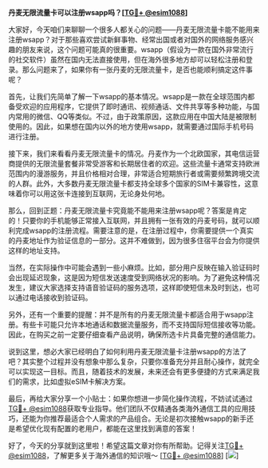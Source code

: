**丹麦无限流量卡可以注册wsapp吗？[[TG💪+ @esim1088](https://t.me/s/esim1088)]**

大家好，今天咱们来聊聊一个很多人都关心的问题——丹麦无限流量卡能不能用来注册wsapp？对于那些喜欢尝试新鲜事物、经常出国或者对国外的网络服务感兴趣的朋友来说，这个问题可能真的很重要。wsapp（假设为一款在国外非常流行的社交软件）虽然在国内无法直接使用，但在海外很多地方却可以轻松注册和登录。那么问题来了，如果你有一张丹麦的无限流量卡，是否也能顺利搞定这件事呢？

首先，让我们先简单了解一下wsapp的基本情况。wsapp是一款在全球范围内都备受欢迎的应用程序，它提供了即时通讯、视频通话、文件共享等多种功能，与国内常用的微信、QQ等类似。不过，由于政策原因，这款应用在中国大陆是被限制使用的。因此，如果想在国内以外的地方使用wsapp，就需要通过国际手机号码进行注册。

接下来，我们来看看丹麦无限流量卡的情况。丹麦作为一个北欧国家，其电信运营商提供的无限流量套餐非常受游客和长期居住者的欢迎。这些流量卡通常支持欧洲范围内的漫游服务，并且价格相对合理，非常适合短期旅行者或需要频繁跨境交流的人群。此外，大多数丹麦无限流量卡都支持全球多个国家的SIM卡兼容性，这意味着你可以用这张卡连接到互联网，无论身处何地。

那么，回到正题：丹麦无限流量卡究竟能不能用来注册wsapp呢？答案是肯定的！只要你的手机能够正常接入互联网，并且拥有一张有效的丹麦号码，就可以顺利完成wsapp的注册流程。需要注意的是，在注册过程中，你需要提供一个真实的丹麦地址作为验证信息的一部分。这并不难做到，因为很多住宿平台会为你提供这样的地址支持。

当然，在实际操作中可能会遇到一些小麻烦。比如，部分用户反映在输入验证码时会出现延迟现象，这是因为短信发送速度受到网络状况的影响。为了避免这种情况发生，建议大家选择支持语音验证码的服务选项，这样即使短信未及时到达，也可以通过电话接收到验证码。

另外，还有一个重要的提醒：并不是所有的丹麦无限流量卡都适合用于wsapp注册。有些卡可能只允许本地通话和数据流量服务，而不支持国际短信接收等功能。因此，在购买之前一定要仔细查看产品说明，确保所选卡片具备完整的通信能力。

说到这里，想必大家已经明白了如何利用丹麦无限流量卡注册wsapp的方法了吧？其实整个过程并没有想象中那么复杂，只要你准备充分并且耐心操作，就完全可以实现这一目标。而且，随着技术的发展，未来还会有更多便捷的方式来满足我们的需求，比如虚拟eSIM卡解决方案。

最后，再给大家分享一个小贴士：如果你想进一步简化操作流程，不妨试试通过[TG💪+ @esim1088](https://t.me/s/esim1088)获取专业指导。他们团队不仅精通各类海外通信工具的应用技巧，还能为你推荐最适合个人需求的产品组合。无论是初次接触wsapp的新手还是希望优化现有配置的老用户，都能在这里找到满意的答案！

好了，今天的分享就到这里啦！希望这篇文章对你有所帮助。记得关注[TG💪+ @esim1088](https://t.me/s/esim1088)，了解更多关于海外通信的知识哦～ [[TG💪+ @esim1088](https://t.me/s/esim1088)] [![](https://i.postimg.cc/4NQfJmqS/Snipaste-2025-05-13-00-14-12.png)]